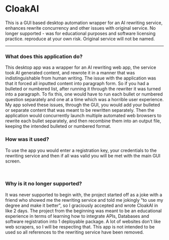 # CloakAI

This is a GUI based desktop automation wrapper for an AI rewriting service,
enhances rewrite concurrency and other issues with original service. No
longer supported - was for educational purposes and software licensing
practice. reproduce at your own risk. Original service will not be named.



---

### What does this application do?

This desktop app was a wrapper for an AI rewriting web app, the service took AI generated content, and rewrote it in a manner that was indistinguishable from human writing. The issue with the application was that it forced all inputted content into paragraph form. So if you had a bulleted or numbered list, after running it through the rewriter it was turned into a paragraph. To fix this, one would have to run each bullet or numbered question separately and one at a time which was a horrible user experience. My app solved these issues, through the GUI, you would add your bulleted or separate content that was meant to be rewritten separately. Then the application would concurrently launch multiple automated web browsers to rewrite each bullet separately, and then recombine them into an output file, keeping the intended bulleted or numbered format.



### How was it used?

To use the app you would enter a registration key, your credentials to the rewriting service and then if all was valid you will be met with the main GUI screen.

<img title="" src="file:///C:/Users/Minter/Pictures/ss.PNG" alt="" data-align="center">

<img title="" src="file:///C:/Users/Minter/AppData/Roaming/marktext/images/2023-08-18-12-54-38-image.png" alt="" data-align="center">

### Why is it no longer supported?

It was never supported to begin with, the project started off as a joke with a friend who showed me the rewriting service and told me jokingly "to use my degree and make it better", so I graciously accepted and wrote CloakAI in like 2 days. The project from the beginning was meant to be an educational experience in terms of learning how to integrate APIs, Databases and software registration into 1 deployable package. A lot of websites don't like web scrapers, so I will be respecting that. This app is not intended to be used so all references to the rewriting service have been removed.
